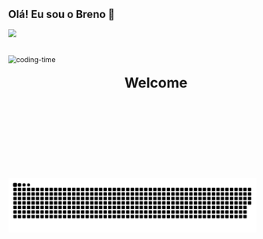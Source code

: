 ## Olá! Eu sou o Breno 🤝

<div>
  
  <img  height="180em" src="https://github-readme-stats.vercel.app/api?username=lcbreno&show_icons=true&theme=great-gatsby&include_all_commits=true&count_private=true"/>
</div>
<br>
<div  align="center"> 
  <div style="display: inline_block"><br>
    <img align="left" height="250" alt="coding-time" src="code.gif">
    <h1 align="center">Welcome</h1>
   </div>
     
![Snake animation](https://github.com/lcbreno/lcbreno/blob/output/github-contribution-grid-snake.svg)
